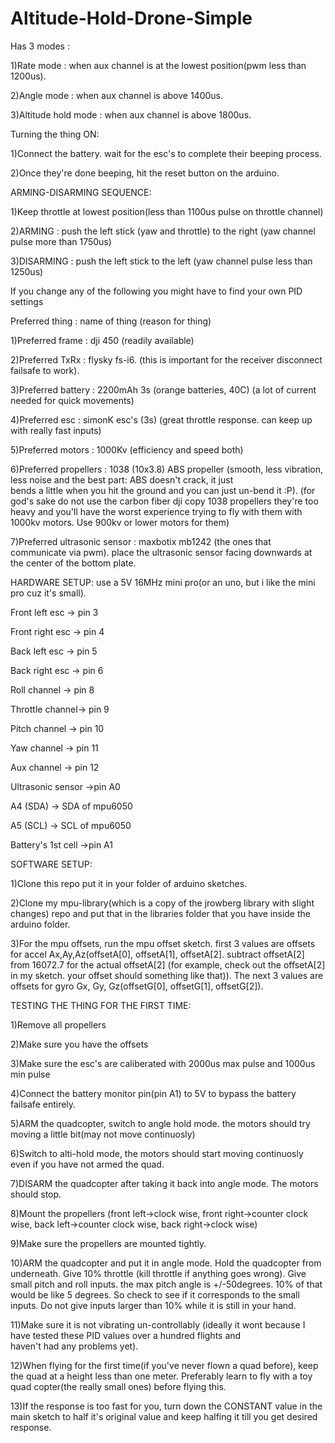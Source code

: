 # Altitude-Hold-Drone-Simple
Has 3 modes : 

1)Rate mode : when aux channel is at the lowest position(pwm less than 1200us).

2)Angle mode : when aux channel is above 1400us.

3)Altitude hold mode : when aux channel is above 1800us. 

Turning the thing ON: 

1)Connect the battery. wait for the esc's to complete their beeping process.

2)Once they're done beeping, hit the reset button on the arduino.

ARMING-DISARMING SEQUENCE: 

1)Keep throttle at lowest position(less than 1100us pulse on throttle channel)

2)ARMING : push the left stick (yaw and throttle) to the right (yaw channel pulse more than 1750us)

3)DISARMING : push the left stick to the left (yaw channel pulse less than 1250us)


If you change any of the following you might have to find your own PID settings

Preferred thing : name of thing (reason for thing) 

1)Preferred frame : dji 450 (readily available)

2)Preferred TxRx : flysky fs-i6. (this is important for the receiver disconnect failsafe to work).

3)Preferred battery : 2200mAh 3s (orange batteries, 40C) (a lot of current needed for quick movements)

4)Preferred esc : simonK esc's (3s) (great throttle response. can keep up with really fast inputs) 

5)Preferred motors : 1000Kv (efficiency and speed both)

6)Preferred propellers : 1038 (10x3.8) ABS propeller (smooth, less vibration, less noise and the best part: ABS doesn't crack, it just   
  bends a little when you hit the ground and you can just un-bend it :P). (for god's sake do not use the carbon fiber dji copy 1038        propellers they're too heavy and you'll have the worst experience trying to fly with them with 1000kv motors. Use 900kv or lower        motors for them)

7)Preferred ultrasonic sensor : maxbotix mb1242 (the ones that communicate via pwm). place the ultrasonic sensor facing downwards at the 
                              center of the bottom plate.


HARDWARE SETUP: use a 5V 16MHz mini pro(or an uno, but i like the mini pro cuz it's small).

Front left esc  -> pin 3

Front right esc -> pin 4

Back left esc   -> pin 5

Back right esc  -> pin 6

Roll channel    -> pin 8

Throttle channel-> pin 9

Pitch channel   -> pin 10

Yaw channel     -> pin 11 

Aux channel     -> pin 12

Ultrasonic sensor ->pin A0

A4 (SDA) -> SDA of mpu6050

A5 (SCL) -> SCL of mpu6050

Battery's 1st cell ->pin A1


SOFTWARE SETUP: 

1)Clone this repo put it in your folder of arduino sketches.

2)Clone my mpu-library(which is a copy of the jrowberg library with slight changes) repo and put that in the libraries folder that you     have inside the arduino folder.

3)For the mpu offsets, run the mpu offset sketch. first 3 values are offsets for accel Ax,Ay,Az(offsetA[0], offsetA[1], 
  offsetA[2]. subtract offsetA[2] from 16072.7 for the actual offsetA[2] (for example, check out the offsetA[2] in my sketch. your         offset should something like that)). The next 3 values are offsets for gyro Gx, Gy, Gz(offsetG[0], offsetG[1], offsetG[2]).


TESTING THE THING FOR THE FIRST TIME: 

1)Remove all propellers

2)Make sure you have the offsets

3)Make sure the esc's are caliberated with 2000us max pulse and 1000us min pulse

4)Connect the battery monitor pin(pin A1) to 5V to bypass the battery failsafe entirely.

5)ARM the quadcopter, switch to angle hold mode. the motors should try moving a little bit(may not move continuosly)

6)Switch to alti-hold mode, the motors should start moving continuosly even if you have not armed the quad.

7)DISARM the quadcopter after taking it back into angle mode. The motors should stop. 

8)Mount the propellers (front left->clock wise, front right->counter clock wise, back left->counter clock wise, back right->clock wise)

9)Make sure the propellers are mounted tightly.

10)ARM the quadcopter and put it in angle mode. Hold the quadcopter from underneath. Give 10% throttle (kill throttle if anything goes      wrong). Give small pitch and roll inputs. the max pitch angle is +/-50degrees. 10% of that would be like 5 degrees. So check to see      if it corresponds to the small inputs. Do not give inputs larger than 10% while it is still in your hand. 

11)Make sure it is not vibrating un-controllably (ideally it wont because I have tested these PID values over a hundred flights and     
   haven't had any problems yet).

12)When flying for the first time(if you've never flown a quad before), keep the quad at a height less than one meter. Preferably learn    to fly with a toy quad copter(the really small ones) before flying this.

13)If the response is too fast for you, turn down the CONSTANT value in the main sketch to half it's original value and keep halfing it    till you get desired response.





